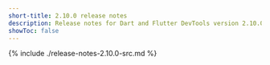 ```yaml
---
short-title: 2.10.0 release notes
description: Release notes for Dart and Flutter DevTools version 2.10.0.
showToc: false
---
```


{% include ./release-notes-2.10.0-src.md %}
